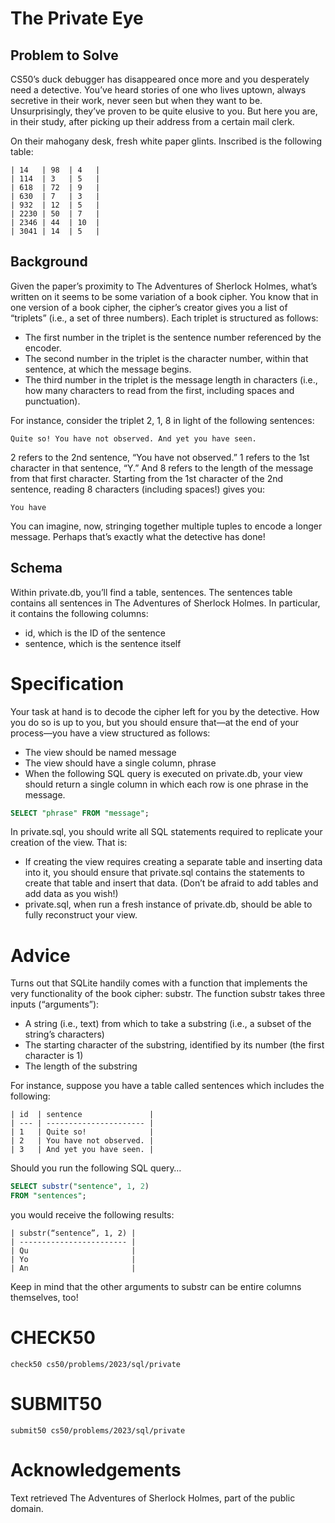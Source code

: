# The Private Eye

## Problem to Solve

CS50’s duck debugger has disappeared once more and you desperately need a detective. You’ve heard stories of one who lives uptown, always secretive in their work, never seen but when they want to be. Unsurprisingly, they’ve proven to be quite elusive to you. But here you are, in their study, after picking up their address from a certain mail clerk.

On their mahogany desk, fresh white paper glints. Inscribed is the following table:

```
| 14   | 98  | 4   |
| 114  | 3   | 5   |
| 618  | 72  | 9   |
| 630  | 7   | 3   |
| 932  | 12  | 5   |
| 2230 | 50  | 7   |
| 2346 | 44  | 10  |
| 3041 | 14  | 5   |
```

## Background

Given the paper’s proximity to The Adventures of Sherlock Holmes, what’s written on it seems to be some variation of a book cipher. You know that in one version of a book cipher, the cipher’s creator gives you a list of “triplets” (i.e., a set of three numbers). Each triplet is structured as follows:

- The first number in the triplet is the sentence number referenced by the encoder.
- The second number in the triplet is the character number, within that sentence, at which the message begins.
- The third number in the triplet is the message length in characters (i.e., how many characters to read from the first, including spaces and punctuation).

For instance, consider the triplet 2, 1, 8 in light of the following sentences:

    Quite so! You have not observed. And yet you have seen.

2 refers to the 2nd sentence, “You have not observed.” 1 refers to the 1st character in that sentence, “Y.” And 8 refers to the length of the message from that first character. Starting from the 1st character of the 2nd sentence, reading 8 characters (including spaces!) gives you:

    You have

You can imagine, now, stringing together multiple tuples to encode a longer message. Perhaps that’s exactly what the detective has done!

## Schema

Within private.db, you’ll find a table, sentences. The sentences table contains all sentences in The Adventures of Sherlock Holmes. In particular, it contains the following columns:

- id, which is the ID of the sentence
- sentence, which is the sentence itself

# Specification

Your task at hand is to decode the cipher left for you by the detective. How you do so is up to you, but you should ensure that—at the end of your process—you have a view structured as follows:

- The view should be named message
- The view should have a single column, phrase
- When the following SQL query is executed on private.db, your view should return a single column in which each row is one phrase in the message.

```sql
SELECT "phrase" FROM "message";
```

In private.sql, you should write all SQL statements required to replicate your creation of the view. That is:

- If creating the view requires creating a separate table and inserting data into it, you should ensure that private.sql contains the statements to create that table and insert that data. (Don’t be afraid to add tables and add data as you wish!)
- private.sql, when run a fresh instance of private.db, should be able to fully reconstruct your view.

# Advice

Turns out that SQLite handily comes with a function that implements the very functionality of the book cipher: substr. The function substr takes three inputs (“arguments”):

- A string (i.e., text) from which to take a substring (i.e., a subset of the string’s characters)
- The starting character of the substring, identified by its number (the first character is 1)
- The length of the substring

For instance, suppose you have a table called sentences which includes the following:

```
| id  | sentence               |
| --- | ---------------------- |
| 1   | Quite so!              |
| 2   | You have not observed. |
| 3   | And yet you have seen. |
```

Should you run the following SQL query…

```sql
SELECT substr("sentence", 1, 2)
FROM "sentences";
```

you would receive the following results:

```
| substr(“sentence”, 1, 2) |
| ------------------------ |
| Qu                       |
| Yo                       |
| An                       |
```

Keep in mind that the other arguments to substr can be entire columns themselves, too!

# CHECK50

```
check50 cs50/problems/2023/sql/private
```

# SUBMIT50

```
submit50 cs50/problems/2023/sql/private
```

# Acknowledgements

Text retrieved The Adventures of Sherlock Holmes, part of the public domain.
